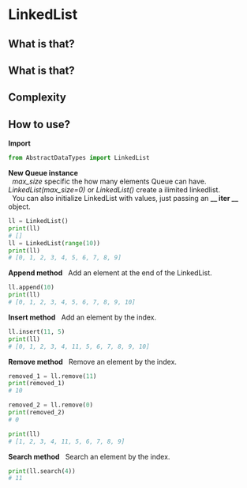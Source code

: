 # LinkedList

## What is that?

## What is that?

## Complexity

## How to use?
**Import**
``` python
from AbstractDataTypes import LinkedList
```

**New Queue instance**  
&nbsp; *max_size* specific the how many elements Queue can have. *LinkedList(max_size=0)* or *LinkedList()* create a ilimited linkedlist.  
&nbsp; You can also initialize LinkedList with values, just passing an **__ iter __** object.  
``` python
ll = LinkedList()
print(ll)
# []
ll = LinkedList(range(10))
print(ll)
# [0, 1, 2, 3, 4, 5, 6, 7, 8, 9]
```

**Append method**
&nbsp; Add an element at the end of the LinkedList.  
``` python
ll.append(10)
print(ll)
# [0, 1, 2, 3, 4, 5, 6, 7, 8, 9, 10]
```

**Insert method**
&nbsp; Add an element by the index.  
``` python
ll.insert(11, 5)
print(ll)
# [0, 1, 2, 3, 4, 11, 5, 6, 7, 8, 9, 10]
```

**Remove method**
&nbsp; Remove an element by the index.  
``` python
removed_1 = ll.remove(11)
print(removed_1)
# 10

removed_2 = ll.remove(0)
print(removed_2)
# 0

print(ll)
# [1, 2, 3, 4, 11, 5, 6, 7, 8, 9]
```

**Search method**
&nbsp; Search an element by the index.  
``` python
print(ll.search(4))
# 11
```
